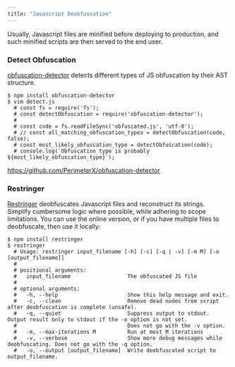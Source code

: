 ```yaml
---
title: "Javascript Deobfuscation"
---
```


Usually, Javascript files are minified before deploying to production, and such minified scripts are then served to the end user.

### Detect Obfuscation

[obfuscation-detector](https://github.com/PerimeterX/obfuscation-detector) detects different types of JS obfuscation by their AST structure.

```
$ npm install obfuscation-detector
$ vim detect.js
  # const fs = require('fs');
  # const detectObfuscation = require('obfuscation-detector');
  # 
  # const code = fs.readFileSync('obfuscated.js', 'utf-8');
  # // const all_matching_obfuscation_types = detectObfuscation(code, false);
  # const most_likely_obfuscation_type = detectObfuscation(code);
  # console.log(`Obfuscation type is probably ${most_likely_obfuscation_type}`);
```

https://github.com/PerimeterX/obfuscation-detector

### Restringer

[Restringer](https://restringer.tech/) deobfuscates Javascript files and reconstruct its strings. Simplify cumbersome logic where possible, while adhering to scope limitations. You can use the online version, or if you have multiple files to deobfuscate, then use it locally:

```
$ npm install restringer
$ restringer
  # Usage: restringer input_filename [-h] [-c] [-q | -v] [-m M] [-o [output_filename]]
  # 
  # positional arguments:
  #   input_filename                  The obfuscated JS file
  # 
  # optional arguments:
  #   -h, --help                      Show this help message and exit.
  #   -c, --clean                     Remove dead nodes from script after deobfuscation is complete (unsafe).
  #   -q, --quiet                     Suppress output to stdout. Output result only to stdout if the -o option is not set.
  #                                   Does not go with the -v option.
  #   -m, --max-iterations M          Run at most M iterations
  #   -v, --verbose                   Show more debug messages while deobfuscating. Does not go with the -q option.
  #   -o, --output [output_filename]  Write deobfuscated script to output_filename. 
```